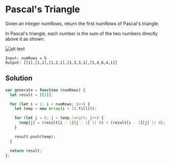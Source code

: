 # Pascal's Triangle

Given an integer numRows, return the first numRows of Pascal's triangle.

In Pascal's triangle, each number is the sum of the two numbers directly above it as shown:

![alt text](https://upload.wikimedia.org/wikipedia/commons/0/0d/PascalTriangleAnimated2.gif)

```
Input: numRows = 5
Output: [[1],[1,1],[1,2,1],[1,3,3,1],[1,4,6,4,1]]
```

## Solution

```js
var generate = function (numRows) {
  let result = [[1]];

  for (let i = 1; i < numRows; i++) {
    let temp = new Array(i + 1).fill(0);

    for (let j = 0; j < temp.length; j++) {
      temp[j] = (result[i - 1][j - 1] || 0) + (result[i - 1][j] || 0);
    }

    result.push(temp);
  }

  return result;
};
```
